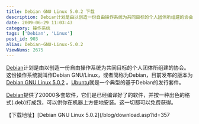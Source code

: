 ```yaml
---
title: Debian GNU Linux 5.0.2 下载
description: Debian计划是由以创造一份自由操作系统为共同目标的个人团体所组建的协会。这份操作系统就叫作DebianGNU/Linux，或者简称为Debian，目前发布的版本为DebianGNULinux5.0.2 。Ubuntu就是一个典型的基于Debian的发行套件。Debian提供了20000多套软件，它们是已经编译好了的软件，并按一种出色的格式(.deb)打成包，可以供你在机器上方便地安装。这一切都可以免费获得。
date: 2009-06-29 11:03:43
category: 操作系统
tags: ['Debian', 'Linux']
post_id: 903
alias: Debian-GNU-Linux-5.0.2
ViewNums: 2675
---
```


[Debian](/tags/Debian)计划是由以创造一份自由操作系统为共同目标的个人团体所组建的协会。这份操作系统就叫作Debian GNU/Linux，或者简称为Debian，目前发布的版本为 [Debian GNU Linux 5.0.2](/blog/debian-gnu-linux-502) 。[Ubuntu](/tags/Ubuntu)就是一个典型的基于Debian的发行套件。

[Debian](/tags/Debian)提供了20000多套软件，它们是已经编译好了的软件，并按一种出色的格式(.deb)打成包，可以供你在机器上方便地安装。这一切都可以免费获得。

【下载地址】[Debian GNU Linux 5.0.2](/blog/download.asp?id=357

